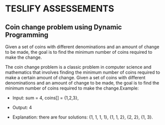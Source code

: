 # TESLIFY ASSESSEMENTS

## Coin change problem using Dynamic Programming

Given a set of coins with different denominations and an amount of change to be made, the goal is to find the minimum number of coins required to make the change.

The coin change problem is a classic problem in computer science and mathematics that involves finding the minimum number of coins required to make a certain amount of change. Given a set of coins with different denominations and an amount of change to be made, the goal is to find the minimum number of coins required to make the change.Example:

* Input: sum = 4, coins[] = {1,2,3},

* Output: 4

* Explanation: there are four solutions: {1, 1, 1, 1}, {1, 1, 2}, {2, 2}, {1, 3}.